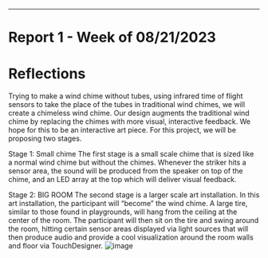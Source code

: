 ---
# Report 1 - Week of 08/21/2023 #

# Reflections #

Trying to make a wind chime without tubes, using infrared time of flight sensors to take the place of the tubes in traditional wind chimes, we will create a chimeless wind chime. Our design augments the traditional wind chime by replacing the chimes with more visual, interactive feedback. We hope for this to be an interactive art piece. For this project, we will be proposing two stages. 


Stage 1: Small chime
The first stage is a small scale chime that is sized like a normal wind chime but without the chimes. Whenever the striker hits a sensor area, the sound will be produced from the speaker on top of the chime, and an LED array at the top which will deliver visual feedback. 

Stage 2: BIG ROOM
The second stage is a larger scale art installation. In this art installation, the participant will “become” the wind chime. A large tire, similar to those found in playgrounds, will hang from the ceiling at the center of the room. The participant will then sit on the tire and swing around the room, hitting certain sensor areas displayed via light sources that will then produce audio and provide a cool visualization around the room walls and floor via TouchDesigner. 
![image](https://github.com/Berkeley-MDes/tdf-fa23-roshan-mohan/assets/142958314/05747f98-5de3-41d2-ab68-bcba37261919)

